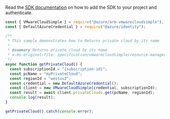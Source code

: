 Read the [SDK documentation](https://github.com/Azure/azure-sdk-for-js/blob/%40azure%2Farm-vmwarecloudsimple_3.0.0/sdk/vmwarecloudsimple/arm-vmwarecloudsimple/README.md) on how to add the SDK to your project and authenticate.

```javascript
const { VMwareCloudSimple } = require("@azure/arm-vmwarecloudsimple");
const { DefaultAzureCredential } = require("@azure/identity");

/**
 * This sample demonstrates how to Returns private cloud by its name
 *
 * @summary Returns private cloud by its name
 * x-ms-original-file: specification/vmwarecloudsimple/resource-manager/Microsoft.VMwareCloudSimple/stable/2019-04-01/examples/GetPrivateCloud.json
 */
async function getPrivateCloud() {
  const subscriptionId = "{subscription-id}";
  const pcName = "myPrivateCloud";
  const regionId = "westus2";
  const credential = new DefaultAzureCredential();
  const client = new VMwareCloudSimple(credential, subscriptionId);
  const result = await client.privateClouds.get(pcName, regionId);
  console.log(result);
}

getPrivateCloud().catch(console.error);
```
